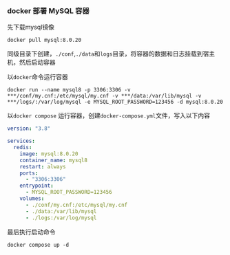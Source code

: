 ### docker 部署 MySQL 容器

先下载mysql镜像

```shell
docker pull mysql:8.0.20
```

同级目录下创建，`./conf`,`./data`和`logs`目录，将容器的数据和日志挂载到宿主机，然后启动容器

以`docker`命令运行容器
```shell
docker run --name mysql8 -p 3306:3306 -v ***/conf/my.cnf:/etc/mysql/my.cnf -v ***/data:/var/lib/mysql -v ***/logs/:/var/log/mysql -e MYSQL_ROOT_PASSWORD=123456 -d mysql:8.0.20
```

以`docker compose` 运行容器，创建`docker-compose.yml`文件，写入以下内容

```yaml
version: "3.8"

services:
  redis:
    image: mysql:8.0.20
    container_name: mysql8
    restart: always
    ports:
      - "3306:3306"
    entrypoint:
      - MYSQL_ROOT_PASSWORD=123456
    volumes:
      - ./conf/my.cnf:/etc/mysql/my.cnf
      - ./data:/var/lib/mysql
      - ./logs:/var/log/mysql
```

最后执行启动命令

```shell
docker compose up -d
```